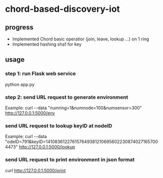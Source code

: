 # chord-based-discovery-iot


## progress

- Implemented Chord basic operatior (join, leave, lookup ...) on 1 ring
- Implemented hashing sha1 for key 

## usage

### step 1: run Flask web service
python app.py

### step 2: send URL request to generate environment
Example:
curl --data "numring=1&numnode=100&numsensor=300" http://127.0.0.1:5000/env

### send URL request to lookup keyID at nodeID
Example:
curl --data "odeID=791&keyID=1410836122761576493812106956022308740271657004473" http://127.0.0.1:5000/lookup

### send URL request to print environment in json format
curl http://127.0.0.1:5000/print